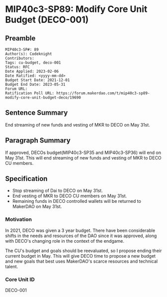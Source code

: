 # MIP40c3-SP89: Modify Core Unit Budget (DECO-001)

## Preamble

```
MIP40c3-SP#: 89
Author(s): Codeknight
Contributors:
Tags: cu-budget, deco-001
Status: RFC
Date Applied: 2023-02-06
Date Ratified: <yyyy-mm-dd>
Budget Start Date: 2021-12-01
Budget End Date: 2023-05-31
Forum URL:
Ratification Poll URL: https://forum.makerdao.com/t/mip40c3-sp89-modify-core-unit-budget-deco/19690
```

## Sentence Summary

End streaming of new funds and vesting of MKR to DECO on May 31st.

## Paragraph Summary

If approved, DECOs budget(MIP40c3-SP35 and MIP40c3-SP36) will end on May 31st. This will end streaming of new funds and vesting of MKR to DECO CU members.

## Specification

- Stop streaming of Dai to DECO on May 31st.
- End vesting of MKR to DECO CU members on May 31st.
- Remaining funds in DECO controlled wallets will be returned to MakerDAO on May 31st.

### Motivation

In 2021, DECO was given a 3 year budget. There have been considerable shifts in the needs and resources of the DAO since it was approved, along with DECO's changing role in the context of the endgame.

The CU's budget and goals should be reevaluated, so I propose ending their current budget in May. This will give DECO time to propose a new budget and new goals that best uses MakerDAO's scarce resources and technical talent.

### Core Unit ID

DECO-001
